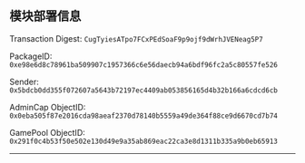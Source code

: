 ## 模块部署信息

Transaction Digest: `CugTyiesATpo7FCxPEdSoaF9p9ojf9dWrhJVENeag5P7`

PackageID: `0xe98e6d8c78961ba509907c1957366c6e56daecb94a6bdf96fc2a5c80557fe526`

Sender: `0x5bdcb0dd355f072607a5643b72197ec4409ab053856165d4b32b166a6cdcd6cb` 

AdminCap ObjectID: `0x0eba505f87e2016cda98aeaf2370d78140b5559a49de364f88ce9d6670cd7b74`

GamePool ObjectID: `0x291f0c4b53f50e502e130d49e9a35ab869eac22ca3e8d1311b335a9b0eb65913`

---

